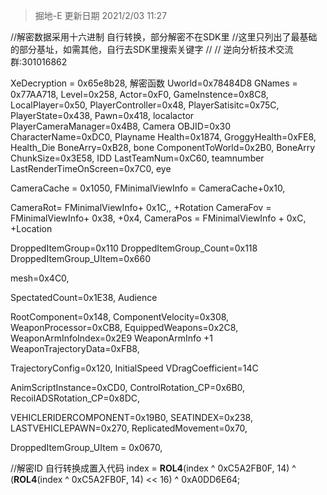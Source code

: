 ﻿> 掘地-E 更新日期  2021/2/03 11:27

//解密数据采用十六进制 自行转换，部分解密不在SDK里
//这里只列出了最基础的部分基址，如需其他，自行去SDK里搜索关键字
//
// 逆向分析技术交流群:301016862  

XeDecryption = 0x65e8b28,                  解密函数
Uworld=0x78484D8
GNames = 0x77AA718,
Level=0x258,
Actor=0xF0,
GameInstence=0x8C8,
LocalPlayer=0x50,
PlayerController=0x48,
PlayerSatisitc=0x75C,
PlayerState=0x438,
Pawn=0x418,                                       localactor
PlayerCameraManager=0x4B8,             Camera
OBJID=0x30
CharacterName=0xDC0,                       Playname
Health=0x1874,
GroggyHealth=0xFE8,                          Health_Die
BoneArry=0xB28,                                   bone
ComponentToWorld=0x2B0,                   BoneArry
ChunkSize=0x3E58,                                IDD
LastTeamNum=0xC60,                          teamnumber
LastRenderTimeOnScreen=0x7C0,           eye


CameraCache = 0x1050,
FMinimalViewInfo = CameraCache+0x10,

	
CameraRot= FMinimalViewInfo+ 0x1C,,   +Rotation
CameraFov = FMinimalViewInfo+ 0x38,       +0x4,
CameraPos = FMinimalViewInfo + 0xC,   +Location

DroppedItemGroup=0x110
DroppedItemGroup_Count=0x118
DroppedItemGroup_UItem=0x660

mesh=0x4C0,

SpectatedCount=0x1E38,                             Audience


RootComponent=0x148,
ComponentVelocity=0x308,
WeaponProcessor=0xCB8,
EquippedWeapons=0x2C8,
WeaponArmInfoIndex=0x2E9                   WeaponArmInfo +1
WeaponTrajectoryData=0xFB8,

TrajectoryConfig=0x120,                           InitialSpeed
VDragCoefficient=14C

AnimScriptInstance=0xCD0,
ControlRotation_CP=0x6B0,
RecoilADSRotation_CP=0x8DC,

VEHICLERIDERCOMPONENT=0x19B0,
SEATINDEX=0x238,
LASTVEHICLEPAWN=0x270,
ReplicatedMovement=0x70,

DroppedItemGroup_UItem = 0x0670,

//解密ID  自行转换成置入代码
index = __ROL4__(index ^ 0xC5A2FB0F, 14) ^ (__ROL4__(index ^ 0xC5A2FB0F, 14) << 16) ^ 0xA0DD6E64;


